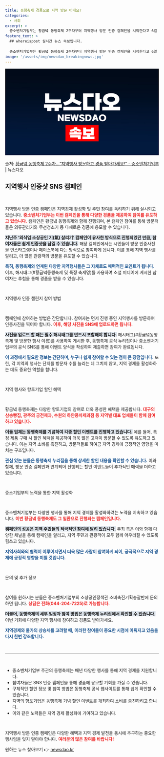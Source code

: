 ```yaml
---
title: 동행축제 경품으로 지역 방문 어때요?
categories:
  - 사회
excerpt: >
  중소벤처기업부는 황금녘 동행축제 2주차부터 지역행사 방문 인증 캠페인을 시작한다고 6일 밝혔다. 지역축제 참…
feature_text: >
  ## whereispost 실시간 뉴스 속보입니다.

  중소벤처기업부는 황금녘 동행축제 2주차부터 지역행사 방문 인증 캠페인을 시작한다고 6일 밝혔다. 지역축제 참…
image: '/assets/img/newsdao_breakingnews.jpg'
---
```


![뉴스다오 속보](/assets/img/newsdao_breakingnews.jpg)

<p>출처: <a href="https://newsdao.kr/1832" rel="dofollow">황금녘 동행축제 2주차…“지역행사 방문하고 경품 받아가세요!” - 중소벤처기업부</a> | 뉴스다오</p>

<h2 data-ke-size="size26">지역행사 인증샷 SNS 캠페인</h2>

<p data-ke-size="size16">&nbsp;</p>

지역행사 방문 인증 캠페인은 지역경제 활성화 및 주민 참여를 독려하기 위해 실시되고 있습니다. <b><span style="color: #ee2323;">중소벤처기업부는 이번 캠페인을 통해 다양한 경품을 제공하여 참여를 유도하고 있습니다.</span></b> 캠페인은 황금녘 동행축제와 함께 진행되며, 본 캠페인 참여를 통해 방문객들은 의류관리기와 무선청소기 등 다채로운 경품에 응모할 수 있습니다. 

<b><span style="background-color: #21538527;">지난주 ‘외식업 소상공인 기(氣) 살리기’ 캠페인이 유사한 방식으로 진행되었던 만큼, 참여자들은 쉽게 인증샷을 남길 수 있습니다.</span></b> 해당 캠페인에서는 시민들이 방문 인증사진을 인스타그램이나 페이스북에 다는 방식으로 참여하게 됩니다. 이를 통해 지역 행사를 알리고, 더 많은 관광객의 방문을 유도할 수 있습니다.

<b><span style="color: #1a5490;">특히, 동행축제와 연계된 다양한 지역행사들은 그 자체로도 매력적인 포인트가 됩니다.</span></b> 이후, 해시태그(#황금녘동행축제 및 특정 축제명)를 사용하여 소셜 미디어에 게시한 참여자는 추첨을 통해 경품을 받을 수 있습니다.

<p data-ke-size="size16">&nbsp;</p>

지역행사 인증 챌린지 참여 방법

<p data-ke-size="size16">&nbsp;</p>

캠페인에 참여하는 방법은 간단합니다. 참여자는 먼저 진행 중인 지역행사를 방문하여 인증사진을 찍어야 합니다. <b><span style="color: #ee2323;">이후, 해당 사진을 SNS에 업로드하면 됩니다.</span></b> 

<b><span style="background-color: #21538527;">사진을 업로드 할 때는 필수 해시태그를 반드시 포함해야 합니다.</span></b> 해시태그(#황금녘동행축제 및 방문한 행사 이름)를 사용하여 게시한 후, 동행축제 공식 누리집이나 중소벤처기업부의 공식 SNS를 통해 이벤트 양식을 작성하여 제출하면 참여가 완료됩니다.

<b><span style="color: #1a5490;">이 과정에서 필요한 정보는 간단하며, 누구나 쉽게 참여할 수 있는 점이 큰 장점입니다.</span></b> 또한, 각 지역의 행사는 단지를 방문자 수를 늘리는 데 그치지 않고, 지역 경제를 활성화하는 데도 중요한 역할을 합니다.

<p data-ke-size="size16">&nbsp;</p>

지역 행사와 향토기업 할인 혜택

<p data-ke-size="size16">&nbsp;</p>

황금녘 동행축제는 다양한 향토기업의 참여로 더욱 풍성한 혜택을 제공합니다. <b><span style="color: #ee2323;">대구의 삼송빵집, 광주의 궁전제과, 수원의 하얀풍차제과점 등 지역별 대표 업체들이 함께 참여하고 있습니다.</span></b> 

<b><span style="background-color: #21538527;">이들 업체는 동행축제를 기념하여 각종 할인 이벤트를 진행하고 있습니다.</span></b> 예를 들어, 특정 제품 구매 시 할인 혜택을 제공하여 더욱 많은 고객이 방문할 수 있도록 유도하고 있습니다. 이는 지역 소비를 촉진하고, 방문객들로 하여금 지역 경제에 긍정적인 영향을 미치는 구조입니다.

<b><span style="color: #1a5490;">관심 있는 분들은 동행축제 누리집을 통해 상세한 할인 내용을 확인할 수 있습니다.</span></b> 이와 함께, 방문 인증 캠페인과 연계되어 진행되는 할인 이벤트들이 추가적인 매력을 더하고 있습니다.

<p data-ke-size="size16">&nbsp;</p>

중소기업부의 노력을 통한 지역 활성화

<p data-ke-size="size16">&nbsp;</p>

중소벤처기업부는 다양한 행사를 통해 지역 경제를 활성화하려는 노력을 지속하고 있습니다. <b><span style="color: #ee2323;">이번 황금녘 동행축제도 그 일환으로 진행되는 캠페인입니다.</span></b> 

<b><span style="background-color: #21538527;">캠페인의 성공은 지역 주민들의 적극적인 참여에 달려 있습니다.</span></b> 주최 측은 이와 함께 다양한 채널을 통해 캠페인을 알리고, 지역 주민과 관광객이 모두 함께 어우러질 수 있도록 힘쓰고 있습니다. 

<b><span style="color: #1a5490;">지역사회와의 협력이 이루어지면서 더욱 많은 사람이 참여하게 되어, 궁극적으로 지역 경제에 긍정적 영향을 미칠 것입니다.</span></b> 

<p data-ke-size="size16">&nbsp;</p>

문의 및 추가 정보

<p data-ke-size="size16">&nbsp;</p>

참여를 원하시는 분들은 중소벤처기업부의 소상공인정책관 소비촉진기획총괄반에 문의하면 됩니다. <b><span style="color: #ee2323;">상담은 전화(044-204-7225)로 가능합니다.</span></b> 

<b><span style="background-color: #21538527;">더불어, 동행축제의 세부 일정과 참여 방법은 동행축제 누리집에서 확인할 수 있습니다.</span></b> 이번 기회에 다양한 지역 행사에 참여하고 경품도 받아가세요. 

<b><span style="color: #1a5490;">지역경제와 물가의 상승세를 고려할 때, 이러한 참여들이 중요한 시점에 이뤄지고 있음을 다시 한번 강조합니다.</span></b> 

<p data-ke-size="size16">&nbsp;</p>

<hr />

<p data-ke-size="size16">&nbsp;</p>

<ul>
<li>중소벤처기업부 주관의 동행축제는 매년 다양한 행사를 통해 지역 경제를 지원합니다.</li>
<li>참여자들은 SNS 인증 캠페인을 통해 경품에 응모할 기회를 가질 수 있습니다.</li>
<li>구체적인 할인 정보 및 참여 방법은 동행축제 공식 웹사이트를 통해 쉽게 확인할 수 있습니다.</li>
<li>지역의 향토기업은 동행축제 기념 할인 이벤트를 개최하여 소비를 증진하려고 합니다.</li>
<li>이와 같은 노력들은 지역 경제 활성화에 기여하고 있습니다.</li>
</ul>

<p data-ke-size="size16">&nbsp;</p>

지역행사 방문 인증 캠페인은 다양한 혜택과 지역 경제 발전을 동시에 추구하는 중요한 행사임을 잊지 말아야 합니다. <b><span style="color: #ee2323;">여러분의 많은 참여를 바랍니다!</span></b> 

원하는 뉴스 찾아보기 👉 <a href="https://newsdao.kr" rel="dofollow">newsdao.kr</a>



